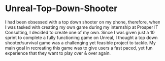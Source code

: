 # Unreal-Top-Down-Shooter
I had been obsessed with a top down shooter on my phone, therefore, when I was tasked with creating my own game during my internship at Prosper IT Consulting, I decided to create one of my own. Since I was given just a 10 sprint to complete a fully functioning game on Unreal, I thought a top down shooter/survival game was a challenging yet feasible project to tackle. My main goal in recreating this game was to give users a fast paced, yet fun experience that they want to play over & over again. 
